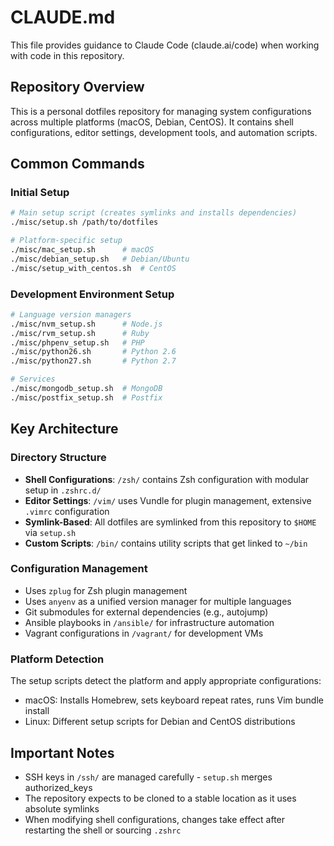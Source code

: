 # CLAUDE.md

This file provides guidance to Claude Code (claude.ai/code) when working with code in this repository.

## Repository Overview

This is a personal dotfiles repository for managing system configurations across multiple platforms (macOS, Debian, CentOS). It contains shell configurations, editor settings, development tools, and automation scripts.

## Common Commands

### Initial Setup
```bash
# Main setup script (creates symlinks and installs dependencies)
./misc/setup.sh /path/to/dotfiles

# Platform-specific setup
./misc/mac_setup.sh      # macOS
./misc/debian_setup.sh   # Debian/Ubuntu
./misc/setup_with_centos.sh  # CentOS
```

### Development Environment Setup
```bash
# Language version managers
./misc/nvm_setup.sh      # Node.js
./misc/rvm_setup.sh      # Ruby
./misc/phpenv_setup.sh   # PHP
./misc/python26.sh       # Python 2.6
./misc/python27.sh       # Python 2.7

# Services
./misc/mongodb_setup.sh  # MongoDB
./misc/postfix_setup.sh  # Postfix
```

## Key Architecture

### Directory Structure
- **Shell Configurations**: `/zsh/` contains Zsh configuration with modular setup in `.zshrc.d/`
- **Editor Settings**: `/vim/` uses Vundle for plugin management, extensive `.vimrc` configuration
- **Symlink-Based**: All dotfiles are symlinked from this repository to `$HOME` via `setup.sh`
- **Custom Scripts**: `/bin/` contains utility scripts that get linked to `~/bin`

### Configuration Management
- Uses `zplug` for Zsh plugin management
- Uses `anyenv` as a unified version manager for multiple languages
- Git submodules for external dependencies (e.g., autojump)
- Ansible playbooks in `/ansible/` for infrastructure automation
- Vagrant configurations in `/vagrant/` for development VMs

### Platform Detection
The setup scripts detect the platform and apply appropriate configurations:
- macOS: Installs Homebrew, sets keyboard repeat rates, runs Vim bundle install
- Linux: Different setup scripts for Debian and CentOS distributions

## Important Notes
- SSH keys in `/ssh/` are managed carefully - `setup.sh` merges authorized_keys
- The repository expects to be cloned to a stable location as it uses absolute symlinks
- When modifying shell configurations, changes take effect after restarting the shell or sourcing `.zshrc`